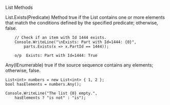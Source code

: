 List<T> Methods

List<T>.Exists(Predicate<T>) Method
true if the List<T> contains one or more elements that match the conditions defined by the specified predicate; otherwise, false.
```
    // Check if an item with Id 1444 exists.
    Console.WriteLine("\nExists: Part with Id=1444: {0}",
        parts.Exists(x => x.PartId == 1444));

    o/p  Exists: Part with Id=1444: True
```


Any<TSource>(IEnumerable<TSource>)
true if the source sequence contains any elements; otherwise, false.
```
List<int> numbers = new List<int> { 1, 2 };
bool hasElements = numbers.Any();

Console.WriteLine("The list {0} empty.",
    hasElements ? "is not" : "is");
```


